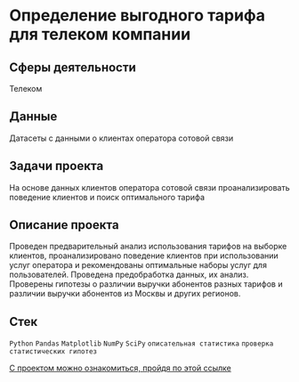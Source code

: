 
# Определение выгодного тарифа для телеком компании

## Сферы деятельности

Телеком

## Данные

Датасеты с данными о клиентах оператора сотовой связи

## Задачи проекта 

На основе данных клиентов оператора сотовой связи проанализировать поведение клиентов и поиск оптимального тарифа

## Описание проекта

Проведен предварительный анализ использования тарифов на выборке клиентов, проанализировано поведение клиентов при использовании услуг оператора и
рекомендованы оптимальные наборы услуг для пользователей. Проведена предобработка данных, их анализ. Проверены гипотезы о различии выручки абонентов разных тарифов и
различии выручки абонентов из Москвы и других регионов.

## Стек

`Python` `Pandas` `Matplotlib` `NumPy` `SciPy` `описательная статистика` `проверка статистических гипотез`

[С проектом можно ознакомиться, пройдя по этой ссылке](https://github.com/bananacoach/ya_praktikum_da/blob/main/mos_public_catering_project/mos_public_catering_git.ipynb)


<br>
